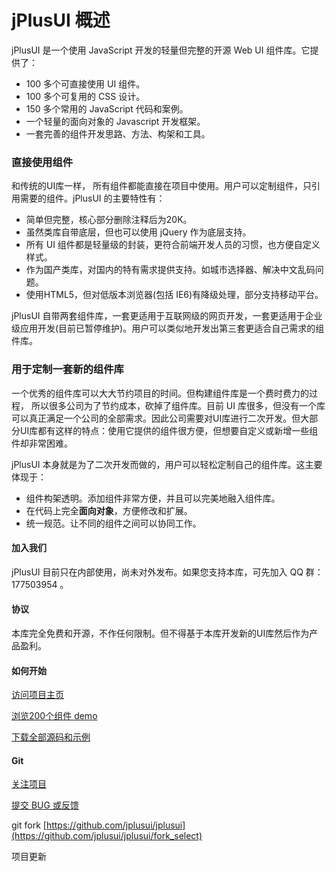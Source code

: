 # jPlusUI 概述

jPlusUI 是一个使用 JavaScript 开发的轻量但完整的开源 Web UI 组件库。它提供了：

* 100 多个可直接使用 UI 组件。
* 100 多个可复用的 CSS 设计。
* 150 多个常用的 JavaScript 代码和案例。
* 一个轻量的面向对象的 Javascript 开发框架。
* 一套完善的组件开发思路、方法、构架和工具。

### 直接使用组件

和传统的UI库一样， 所有组件都能直接在项目中使用。用户可以定制组件，只引用需要的组件。jPlusUI 的主要特性有：
	
* 简单但完整，核心部分删除注释后为20K。
* 虽然类库自带底层，但也可以使用 jQuery 作为底层支持。
* 所有 UI 组件都是轻量级的封装，更符合前端开发人员的习惯，也方便自定义样式。
* 作为国产类库，对国内的特有需求提供支持。如城市选择器、解决中文乱码问题。
* 使用HTML5，但对低版本浏览器(包括 IE6)有降级处理，部分支持移动平台。

jPlusUI 自带两套组件库，一套更适用于互联网级的网页开发，一套更适用于企业级应用开发(目前已暂停维护)。用户可以类似地开发出第三套更适合自己需求的组件库。

### 用于定制一套新的组件库

一个优秀的组件库可以大大节约项目的时间。但构建组件库是一个费时费力的过程， 所以很多公司为了节约成本，砍掉了组件库。目前 UI 库很多，但没有一个库可以真正满足一个公司的全部需求。因此公司需要对UI库进行二次开发。但大部分UI库都有这样的特点：使用它提供的组件很方便，但想要自定义或新增一些组件却非常困难。

jPlusUI 本身就是为了二次开发而做的，用户可以轻松定制自己的组件库。这主要体现于：

* 组件构架透明。添加组件非常方便，并且可以完美地融入组件库。
* 在代码上完全**面向对象**，方便修改和扩展。
* 统一规范。让不同的组件之间可以协同工作。

#### 加入我们

jPlusUI 目前只在内部使用，尚未对外发布。如果您支持本库，可先加入 QQ 群：177503954 。

#### 协议

本库完全免费和开源，不作任何限制。但不得基于本库开发新的UI库然后作为产品盈利。

#### 如何开始

[访问项目主页](http://jplusui.github.com)

[浏览200个组件 demo](http://jplusui.github.com/src/)

[下载全部源码和示例](https://github.com/jplusui/jplusui/zipball/master)

#### Git

[关注项目](https://github.com/jplusui/jplusui/star)

[提交 BUG 或反馈](https://github.com/jplusui/jplusui/issues)

git fork [https://github.com/jplusui/jplusui](https://github.com/jplusui/jplusui/fork_select)



项目更新
